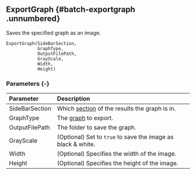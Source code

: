 ## ExportGraph {#batch-exportgraph .unnumbered}

Saves the specified graph as an image.

```{sql}
ExportGraph(SideBarSection,
            GraphType,
            OutputFilePath,
            GrayScale,
            Width,
            Height)
```

### Parameters {-}

**Parameter** | **Description**
| :-- | :-- |
SideBarSection | Which [section](#sidebarsection) of the results the graph is in.
GraphType | The [graph](#graphtype) to export.
OutputFilePath | The folder to save the graph.
GrayScale | (Optional) Set to `true` to save the image as black &amp; white.
Width | (Optional) Specifies the width of the image.
Height | (Optional) Specifies the height of the image.